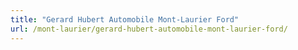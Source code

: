 ```yaml
---
title: "Gerard Hubert Automobile Mont-Laurier Ford"
url: /mont-laurier/gerard-hubert-automobile-mont-laurier-ford/
---
```

